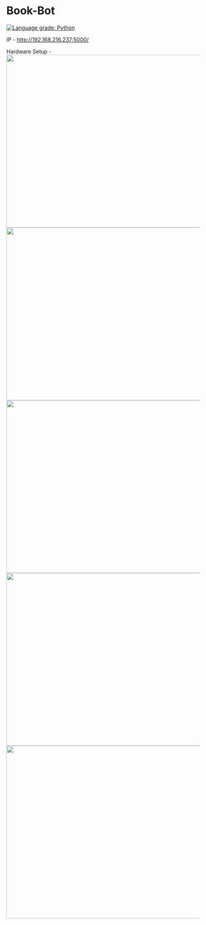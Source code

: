 # Book-Bot

[![Language grade: Python](https://img.shields.io/lgtm/grade/python/g/souvik0306/Book-Bot.svg?logo=lgtm&logoWidth=18)](https://lgtm.com/projects/g/souvik0306/Book-Bot/context:python)

IP - http://192.168.216.237:5000/

Hardware Setup - 
<img src="https://github.com/souvik0306/Book-Bot/tree/master/Photos/a.jpg" width="650" height="450">
<img src="https://github.com/souvik0306/Book-Bot/tree/master/Photos/b.jpg" width="650" height="450">
<img src="https://github.com/souvik0306/Book-Bot/tree/master/Photos/c.jpg" width="650" height="450">
<img src="https://github.com/souvik0306/Book-Bot/tree/master/Photos/d.jpg" width="650" height="450">
<img src="https://github.com/souvik0306/Book-Bot/tree/master/Photos/e.jpg" width="650" height="450">




